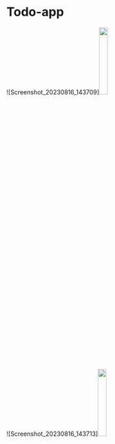 # Todo-app

 ![Screenshot_20230816_143709]<img src="https://github.com/tariqjamil1/Todo-app/assets/142381643/9f49e00d-7b6e-4a36-b227-70439b89f307" width="20%" height="20%">

![Screenshot_20230816_143713]<img src="https://github.com/tariqjamil1/Todo-app/assets/142381643/436173ea-8a73-424f-a6b3-a114c305eb47" width="20%" height="20%">
